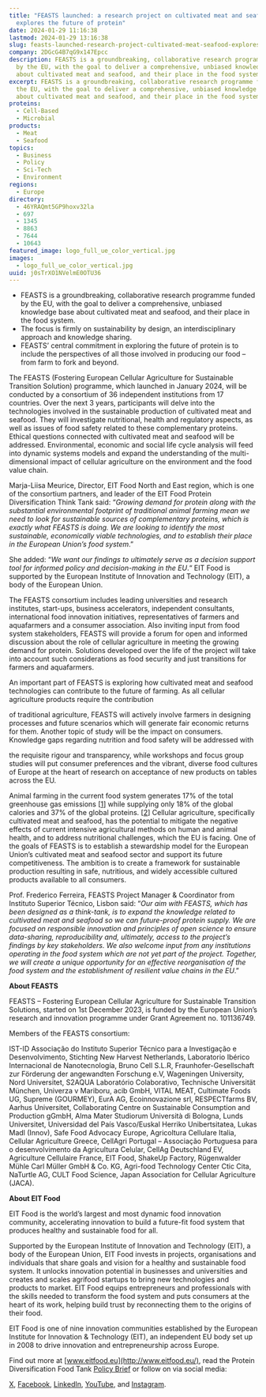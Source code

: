 ```yaml
---
title: "FEASTS launched: a research project on cultivated meat and seafood
  explores the future of protein"
date: 2024-01-29 11:16:38
lastmod: 2024-01-29 13:16:38
slug: feasts-launched-research-project-cultivated-meat-seafood-explores-future-protein
company: 2DGcG4B7qG9x147Epcc
description: FEASTS is a groundbreaking, collaborative research programme funded
  by the EU, with the goal to deliver a comprehensive, unbiased knowledge base
  about cultivated meat and seafood, and their place in the food system.
excerpt: FEASTS is a groundbreaking, collaborative research programme funded by
  the EU, with the goal to deliver a comprehensive, unbiased knowledge base
  about cultivated meat and seafood, and their place in the food system.
proteins:
  - Cell-Based
  - Microbial
products:
  - Meat
  - Seafood
topics:
  - Business
  - Policy
  - Sci-Tech
  - Environment
regions:
  - Europe
directory:
  - 46YRAQmt5GP9hoxv32la
  - 697
  - 1345
  - 8863
  - 7644
  - 10643
featured_image: logo_full_ue_color_vertical.jpg
images:
  - logo_full_ue_color_vertical.jpg
uuid: j0sTrXO1NVelmE0OTU36
---
```

* FEASTS is a groundbreaking, collaborative research programme funded by the EU, with the goal to deliver a comprehensive, unbiased knowledge base about cultivated meat and seafood, and their place in the food system.
* The focus is firmly on sustainability by design, an interdisciplinary approach and knowledge sharing. 
* FEASTS’ central commitment in exploring the future of protein is to include the perspectives of all those involved in producing our food – from farm to fork and beyond.

The FEASTS (Fostering European Cellular Agriculture for Sustainable Transition Solution) programme, which launched in January 2024, will be conducted by a consortium of 36 independent institutions from 17 countries. Over the next 3 years, participants will delve into the technologies involved in the sustainable production of cultivated meat and seafood. They will investigate nutritional, health and regulatory aspects, as well as issues of food safety related to these complementary proteins. Ethical questions connected with cultivated meat and seafood will be addressed. Environmental, economic and social life cycle analysis will feed into dynamic systems models and expand the understanding of the multi-dimensional impact of cellular agriculture on the environment and the food value chain.

Marja-Liisa Meurice, Director, EIT Food North and East region, which is one of the consortium partners, and leader of the EIT Food Protein Diversification Think Tank said: “*Growing demand for protein along with the substantial environmental footprint of traditional animal farming mean we need to look for sustainable sources of complementary proteins, which is exactly what FEASTS is doing. We are looking to identify the most sustainable, economically viable technologies, and to establish their place in the European Union’s food system*.” 

She added: “*We want our findings to ultimately serve as a decision support tool for informed policy and decision-making in the EU*.“ EIT Food is supported by the European Institute of Innovation and Technology (EIT), a body of the European Union.

The FEASTS consortium includes leading universities and research institutes, start-ups, business accelerators, independent consultants, international food innovation initiatives, representatives of farmers and aquafarmers and a consumer association. Also inviting input from food system stakeholders, FEASTS will provide a forum for open and informed discussion about the role of cellular agriculture in meeting the growing demand for protein. Solutions developed over the life of the project will take into account such considerations as food security and just transitions for farmers and aquafarmers.

An important part of FEASTS is exploring how cultivated meat and seafood technologies can contribute to the future of farming. As all cellular agriculture products require the contribution 

of traditional agriculture, FEASTS will actively involve farmers in designing processes and future scenarios which will generate fair economic returns for them. Another topic of study will be the impact on consumers. Knowledge gaps regarding nutrition and food safety will be addressed with 

the requisite rigour and transparency, while workshops and focus group studies will put consumer preferences and the vibrant, diverse food cultures of Europe at the heart of research on acceptance of new products on tables across the EU.

Animal farming in the current food system generates 17% of the total greenhouse gas emissions [[1](https://ourworldindata.org/food-ghg-emissions)] while supplying only 18% of the global calories and 37% of the global proteins. [[2](https://ourworldindata.org/land-use)] Cellular agriculture, specifically cultivated meat and seafood, has the potential to mitigate the negative effects of current intensive agricultural methods on human and animal health, and to address nutritional challenges, which the EU is facing. One of the goals of FEASTS is to establish a stewardship model for the European Union’s cultivated meat and seafood sector and support its future competitiveness. The ambition is to create a framework for sustainable production resulting in safe, nutritious, and widely accessible cultured products available to all consumers.

Prof. Frederico Ferreira, FEASTS Project Manager & Coordinator from Instituto Superior Técnico, Lisbon said: “*Our aim with FEASTS, which has been designed as a think-tank, is to expand the knowledge related to cultivated meat and seafood so we can future-proof protein supply. We are focused on responsible innovation and principles of open science to ensure data-sharing, reproducibility and, ultimately, access to the project’s findings by key stakeholders. We also welcome input from any institutions operating in the food system which are not yet part of the project. Together, we will create a unique opportunity for an effective reorganisation of the food system and the establishment of resilient value chains in the EU*.”

**About FEASTS**

FEASTS – Fostering European Cellular Agriculture for Sustainable Transition Solutions, started on 1st December 2023, is funded by the European Union’s research and innovation programme under Grant Agreement no. 101136749.

Members of the FEASTS consortium:

IST-ID Associação do Instituto Superior Técnico para a Investigação e Desenvolvimento, Stichting New Harvest Netherlands, Laboratorio Ibérico Internacional de Nanotecnología, Bruno Cell S.L.R, Fraunhofer-Gesellschaft zur Förderung der angewandten Forschung e.V, Wageningen University, Nord Universitet, S2AQUA Laboratório Colaborativo, Technische Universität München, Univerza v Mariboru, acib GmbH, VITAL MEAT, Cultimate Foods UG, Supreme (GOURMEY), EurA AG, Ecoinnovazione srl, RESPECTfarms BV, Aarhus Universitet, Collaborating Centre on Sustainable Consumption and Production gGmbH, Alma Mater Studiorum Università di Bologna, Lunds Universitet, Universidad del País Vasco/Euskal Herriko Unibertsitatea, Lukas Madl (Innov), Safe Food Advocacy Europe, Agricoltura Cellulare Italia, Cellular Agriculture Greece, CellAgri Portugal – Associação Portuguesa para o desenvolvimento da Agricultura Celular, CellAg Deutschland EV, Agriculture Cellulaire France, EIT Food, ShakeUp Factory, Rügenwalder Mühle Carl Müller GmbH & Co. KG, Agri-food Technology Center Ctic Cita, NaTurtle AG, CULT Food Science, Japan Association for Cellular Agriculture (JACA).

**About EIT Food**

EIT Food is the world’s largest and most dynamic food innovation community, accelerating innovation to build a future-fit food system that produces healthy and sustainable food for all.

Supported by the European Institute of Innovation and Technology (EIT), a body of the European Union, EIT Food invests in projects, organisations and individuals that share goals and vision for a healthy and sustainable food system. It unlocks innovation potential in businesses and universities and creates and scales agrifood startups to bring new technologies and products to market. EIT Food equips entrepreneurs and professionals with the skills needed to transform the food system and puts consumers at the heart of its work, helping build trust by reconnecting them to the origins of their food.

EIT Food is one of nine innovation communities established by the European Institute for Innovation & Technology (EIT), an independent EU body set up in 2008 to drive innovation and entrepreneurship across Europe.

Find out more at [www.eitfood.eu](http://www.eitfood.eu/), read the Protein Diversification Food Tank [Policy Brief](https://www.eitfood.eu/files/EIT-Food-PDTT-Policy-Brief-Accelerating-Protein-Diversification-for-Europe.pdf) or follow on via social media:

[X](https://twitter.com/EITFood), [Facebook](https://www.facebook.com/EITFood.eu/), [LinkedIn](https://www.linkedin.com/company/eit-food/), [YouTube](https://www.youtube.com/channel/UCwRtNjyVEL8eZt8fdxfENJQ), and [Instagram](https://www.instagram.com/food.unfolded/?hl=en).